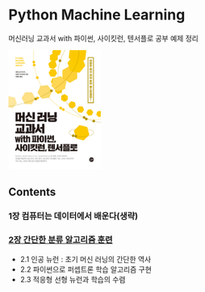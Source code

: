 # Python Machine Learning

머신러닝 교과서 with 파이썬, 사이킷런, 텐서플로 공부 예제 정리

<img src="./book_img.jpg" alt="book_img" style="zoom: 40%;" align="left;" />



## Contents

### 1장 컴퓨터는 데이터에서 배운다(생략)

### [2장 간단한 분류 알고리즘 훈련](./ch2)
- 2.1 인공 뉴런 : 초기 머신 러닝의 간단한 역사
- 2.2 파이썬으로 퍼셉트론 학습 알고리즘 구현
- 2.3 적응형 선형 뉴런과 학습의 수렴
